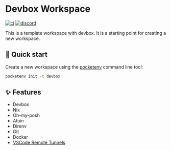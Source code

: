 # Devbox Workspace

[![ci](https://github.com/pocketenv-io/devbox/actions/workflows/ci.yml/badge.svg)](https://github.com/pocketenv-io/devbox/actions/workflows/ci.yml)
[![discord](https://img.shields.io/discord/1270021300240252979?label=discord&logo=discord&color=5865F2)](https://discord.gg/RxKa62YAs4)

This is a template workspace with devbox. It is a starting point for creating a new workspace.

## 🚀 Quick start

Create a new workspace using the [pocketenv](https://github.com/pocketenv-io/pocketenv) command line tool:

```sh
pocketenv init -t devbox
```

## ✨ Features

- Devbox
- Nix
- Oh-my-posh
- Atuin
- Direnv
- Git
- Docker
- [VSCode Remote Tunnels](https://code.visualstudio.com/docs/remote/tunnels)
